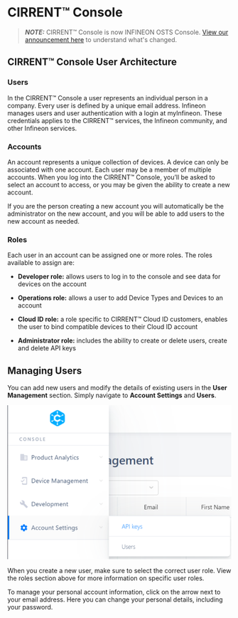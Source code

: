 # CIRRENT™ Console

> **_NOTE:_** CIRRENT™ Console is now INFINEON OSTS Console. [View our announcement here](cirrent-osts.md) to understand what's changed. 


## CIRRENT™ Console User Architecture

### Users

In the CIRRENT™ Console a user represents an individual person in a company. Every user is defined by a unique email address. Infineon manages users and user authentication with a login at myInfineon. These credentials applies to the CIRRENT™ services, the Infineon community, and other Infineon services.

### Accounts

An account represents a unique collection of devices. A device can only be associated with one account. Each user may be a member of multiple accounts. 
When you log into the CIRRENT™ Console, you’ll be asked to select an account to access, or you may be given the ability to create a new account. 

If you are the person creating a new account you will automatically be the administrator on the new account, and you will be able to add users to the new account as needed.

### Roles

Each user in an account can be assigned one or more roles. The roles available to assign are:

* **Developer role:** allows users to log in to the console and see data for devices on the account

* **Operations role:** allows a user to add Device Types and Devices to an account

* **Cloud ID role:** a role specific to CIRRENT™ Cloud ID customers, enables the user to bind compatible devices to their Cloud ID account

* **Administrator role:** includes the ability to create or delete users, create and delete API keys


## Managing Users

You can add new users and modify the details of existing users in the **User Management** section. Simply navigate to **Account Settings** and **Users**.

![image](img/management.png)

When you create a new user, make sure to select the correct user role. View the roles section above for more information on specific user roles.

To manage your personal account information, click on the arrow next to your email address. Here you can change your personal details, including your password.
